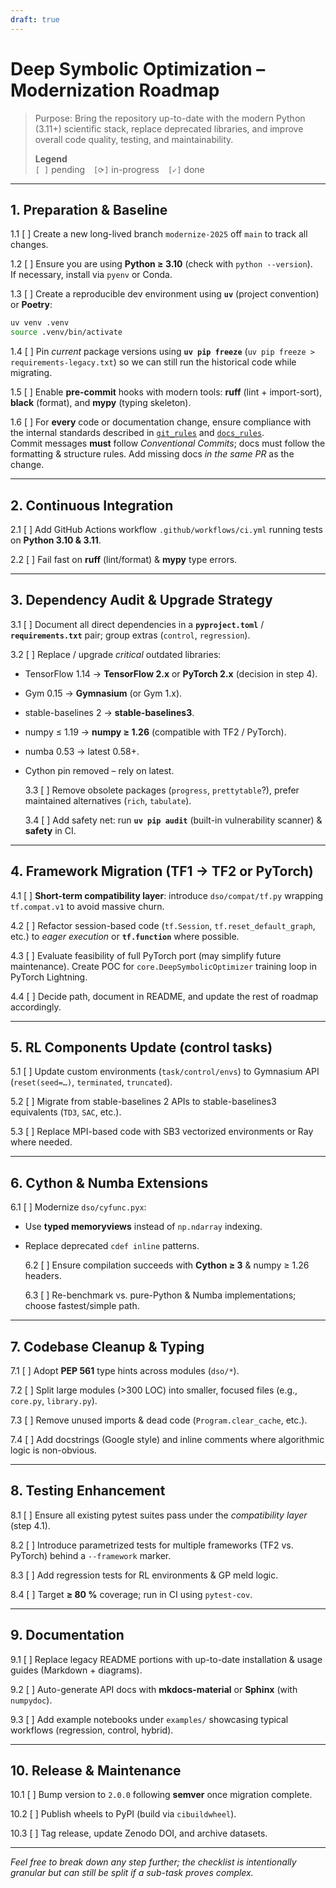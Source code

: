 ```yaml
---
draft: true
---
```


# Deep Symbolic Optimization – Modernization Roadmap

> Purpose: Bring the repository up-to-date with the modern Python (3.11+) scientific stack, replace deprecated libraries, and improve overall code quality, testing, and maintainability.
>
> **Legend**  
> `[ ]` pending `[⟳]` in-progress `[✓]` done

---

## 1. Preparation & Baseline

1.1 [ ] Create a new long-lived branch `modernize-2025` off `main` to track all changes.

1.2 [ ] Ensure you are using **Python ≥ 3.10** (check with `python --version`).  
 If necessary, install via `pyenv` or Conda.

1.3 [ ] Create a reproducible dev environment using **`uv`** (project convention) or **Poetry**:

```bash
uv venv .venv
source .venv/bin/activate
```

1.4 [ ] Pin _current_ package versions using **`uv pip freeze`** (`uv pip freeze > requirements-legacy.txt`) so we can still run the historical code while migrating.

1.5 [ ] Enable **pre-commit** hooks with modern tools: **ruff** (lint + import-sort), **black** (format), and **mypy** (typing skeleton).

1.6 [ ] For **every** code or documentation change, ensure compliance with the internal standards described in [`git_rules`](../../rules/git_rules.md) and [`docs_rules`](../../rules/docs_rules.md).  
 Commit messages **must** follow _Conventional Commits_; docs must follow the formatting & structure rules. Add missing docs _in the same PR_ as the change.

---

## 2. Continuous Integration

2.1 [ ] Add GitHub Actions workflow `.github/workflows/ci.yml` running tests on **Python 3.10 & 3.11**.

2.2 [ ] Fail fast on **ruff** (lint/format) & **mypy** type errors.

---

## 3. Dependency Audit & Upgrade Strategy

3.1 [ ] Document all direct dependencies in a **`pyproject.toml`** / **`requirements.txt`** pair; group extras (`control`, `regression`).

3.2 [ ] Replace / upgrade _critical_ outdated libraries:

- TensorFlow 1.14 → **TensorFlow 2.x** or **PyTorch 2.x** (decision in step 4).
- Gym 0.15 → **Gymnasium** (or Gym 1.x).
- stable-baselines 2 → **stable-baselines3**.
- numpy ≤ 1.19 → **numpy ≥ 1.26** (compatible with TF2 / PyTorch).
- numba 0.53 → latest 0.58+.
- Cython pin removed – rely on latest.

  3.3 [ ] Remove obsolete packages (`progress`, `prettytable`?), prefer maintained alternatives (`rich`, `tabulate`).

  3.4 [ ] Add safety net: run **`uv pip audit`** (built-in vulnerability scanner) & **safety** in CI.

---

## 4. Framework Migration (TF1 → TF2 or PyTorch)

4.1 [ ] **Short-term compatibility layer**: introduce `dso/compat/tf.py` wrapping `tf.compat.v1` to avoid massive churn.

4.2 [ ] Refactor session-based code (`tf.Session`, `tf.reset_default_graph`, etc.) to _eager execution_ or **`tf.function`** where possible.

4.3 [ ] Evaluate feasibility of full PyTorch port (may simplify future maintenance). Create POC for `core.DeepSymbolicOptimizer` training loop in PyTorch Lightning.

4.4 [ ] Decide path, document in README, and update the rest of roadmap accordingly.

---

## 5. RL Components Update (control tasks)

5.1 [ ] Update custom environments (`task/control/envs`) to Gymnasium API (`reset(seed=…)`, `terminated`, `truncated`).

5.2 [ ] Migrate from stable-baselines 2 APIs to stable-baselines3 equivalents (`TD3`, `SAC`, etc.).

5.3 [ ] Replace MPI-based code with SB3 vectorized environments or Ray where needed.

---

## 6. Cython & Numba Extensions

6.1 [ ] Modernize `dso/cyfunc.pyx`:

- Use **typed memoryviews** instead of `np.ndarray` indexing.
- Replace deprecated `cdef inline` patterns.

  6.2 [ ] Ensure compilation succeeds with **Cython ≥ 3** & numpy ≥ 1.26 headers.

  6.3 [ ] Re-benchmark vs. pure-Python & Numba implementations; choose fastest/simple path.

---

## 7. Codebase Cleanup & Typing

7.1 [ ] Adopt **PEP 561** type hints across modules (`dso/*`).

7.2 [ ] Split large modules (>300 LOC) into smaller, focused files (e.g., `core.py`, `library.py`).

7.3 [ ] Remove unused imports & dead code (`Program.clear_cache`, etc.).

7.4 [ ] Add docstrings (Google style) and inline comments where algorithmic logic is non-obvious.

---

## 8. Testing Enhancement

8.1 [ ] Ensure all existing pytest suites pass under the _compatibility layer_ (step 4.1).

8.2 [ ] Introduce parametrized tests for multiple frameworks (TF2 vs. PyTorch) behind a `--framework` marker.

8.3 [ ] Add regression tests for RL environments & GP meld logic.

8.4 [ ] Target **≥ 80 %** coverage; run in CI using `pytest-cov`.

---

## 9. Documentation

9.1 [ ] Replace legacy README portions with up-to-date installation & usage guides (Markdown + diagrams).

9.2 [ ] Auto-generate API docs with **mkdocs-material** or **Sphinx** (with `numpydoc`).

9.3 [ ] Add example notebooks under `examples/` showcasing typical workflows (regression, control, hybrid).

---

## 10. Release & Maintenance

10.1 [ ] Bump version to `2.0.0` following **semver** once migration complete.

10.2 [ ] Publish wheels to PyPI (build via `cibuildwheel`).

10.3 [ ] Tag release, update Zenodo DOI, and archive datasets.

---

_Feel free to break down any step further; the checklist is intentionally granular but can still be split if a sub-task proves complex._
